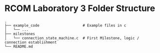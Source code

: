 # RCOM Laboratory 3 Folder Structure

```
.
├── example_code                    # Example files in c
│   └── ...
├── milestones
│   └── connection_state_machine.c  # First Milestone, logic / connection establishment
└── README.md
```


